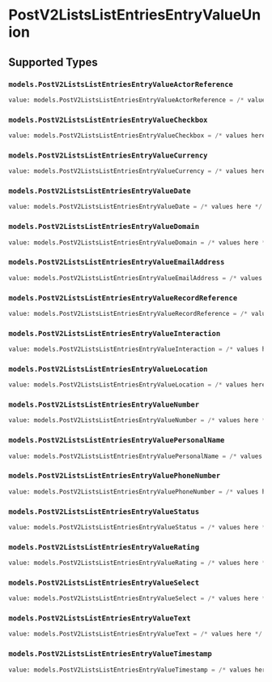 # PostV2ListsListEntriesEntryValueUnion


## Supported Types

### `models.PostV2ListsListEntriesEntryValueActorReference`

```python
value: models.PostV2ListsListEntriesEntryValueActorReference = /* values here */
```

### `models.PostV2ListsListEntriesEntryValueCheckbox`

```python
value: models.PostV2ListsListEntriesEntryValueCheckbox = /* values here */
```

### `models.PostV2ListsListEntriesEntryValueCurrency`

```python
value: models.PostV2ListsListEntriesEntryValueCurrency = /* values here */
```

### `models.PostV2ListsListEntriesEntryValueDate`

```python
value: models.PostV2ListsListEntriesEntryValueDate = /* values here */
```

### `models.PostV2ListsListEntriesEntryValueDomain`

```python
value: models.PostV2ListsListEntriesEntryValueDomain = /* values here */
```

### `models.PostV2ListsListEntriesEntryValueEmailAddress`

```python
value: models.PostV2ListsListEntriesEntryValueEmailAddress = /* values here */
```

### `models.PostV2ListsListEntriesEntryValueRecordReference`

```python
value: models.PostV2ListsListEntriesEntryValueRecordReference = /* values here */
```

### `models.PostV2ListsListEntriesEntryValueInteraction`

```python
value: models.PostV2ListsListEntriesEntryValueInteraction = /* values here */
```

### `models.PostV2ListsListEntriesEntryValueLocation`

```python
value: models.PostV2ListsListEntriesEntryValueLocation = /* values here */
```

### `models.PostV2ListsListEntriesEntryValueNumber`

```python
value: models.PostV2ListsListEntriesEntryValueNumber = /* values here */
```

### `models.PostV2ListsListEntriesEntryValuePersonalName`

```python
value: models.PostV2ListsListEntriesEntryValuePersonalName = /* values here */
```

### `models.PostV2ListsListEntriesEntryValuePhoneNumber`

```python
value: models.PostV2ListsListEntriesEntryValuePhoneNumber = /* values here */
```

### `models.PostV2ListsListEntriesEntryValueStatus`

```python
value: models.PostV2ListsListEntriesEntryValueStatus = /* values here */
```

### `models.PostV2ListsListEntriesEntryValueRating`

```python
value: models.PostV2ListsListEntriesEntryValueRating = /* values here */
```

### `models.PostV2ListsListEntriesEntryValueSelect`

```python
value: models.PostV2ListsListEntriesEntryValueSelect = /* values here */
```

### `models.PostV2ListsListEntriesEntryValueText`

```python
value: models.PostV2ListsListEntriesEntryValueText = /* values here */
```

### `models.PostV2ListsListEntriesEntryValueTimestamp`

```python
value: models.PostV2ListsListEntriesEntryValueTimestamp = /* values here */
```

